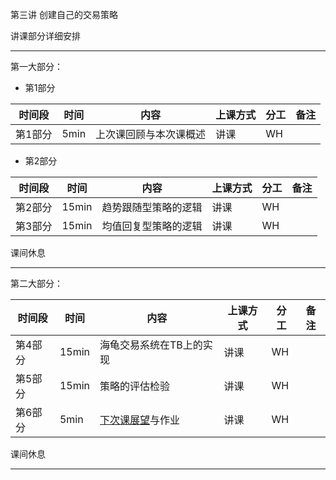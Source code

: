 第三讲 创建自己的交易策略

讲课部分详细安排

---

第一大部分：

* 第1部分  

| 时间段 | 时间 | 内容 | 上课方式 | 分工 | 备注 |
| - | - | - | - | - | - |
| 第1部分  | 5min | 上次课回顾与本次课概述 |   讲课    | WH  |  |

* 第2部分 

| 时间段 | 时间 | 内容        | 上课方式 | 分工 | 备注 |
| - | - | - | - | - | - |
| 第2部分 | 15min | 趋势跟随型策略的逻辑 | 讲课 |  WH |  |
| 第3部分 | 15min | 均值回复型策略的逻辑 | 讲课 |  WH |  |

课间休息

---

第二大部分：

| 时间段 | 时间 | 内容 | 上课方式 | 分工 | 备注 |
| - | - | - | - | - | - |
| 第4部分 | 15min | 海龟交易系统在TB上的实现 | 讲课     | WH   |      |
| 第5部分 | 15min | 策略的评估检验 | 讲课     | WH   |  |
| 第6部分 | 5min | [下次课展望](../WW4/WW4-Quant.md)与作业 | 讲课     | WH   |  |

课间休息

---


